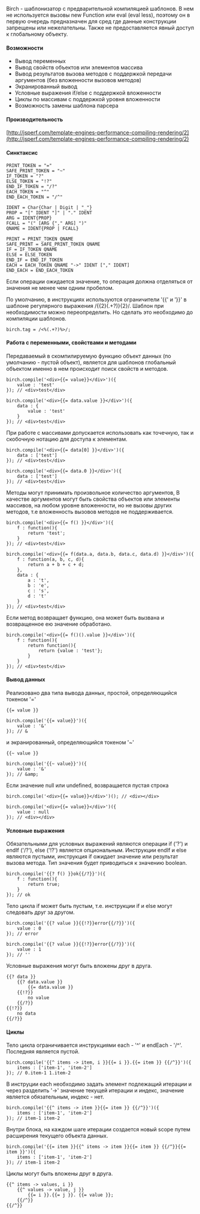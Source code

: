 Birch - шаблонизатор с предварительной компиляцией шаблонов. В нем не используется вызовы new Function или eval (eval less), 
поэтому он в первую очередь предназначен для сред где данные конструкции запрещены или нежелательны. Также не предоставляется 
явный доступ к глобальному объекту.
   
#### Возможности ####
* Вывод переменных 
* Вывод свойств объектов или элементов массива
* Вывод результатов вызова методов с поддержкой передачи аргументов (без вложенности вызовов методов)
* Экранированный вывод
* Условные выражения if/else с поддержкой вложенности
* Циклы по массивам с поддержкой уровня вложенности
* Возможность замены шаблона парсера

#### Производительность ####
[http://jsperf.com/template-engines-performance-compiling-rendering/2](http://jsperf.com/template-engines-performance-compiling-rendering/2)

#### Синктаксис ####

    PRINT_TOKEN = "="
    SAFE_PRINT_TOKEN = "~"
    IF_TOKEN = "?"
    ELSE_TOKEN = "!?"
    END_IF_TOKEN = "/?"
    EACH_TOKEN = "^"
    END_EACH_TOKEN = "/^"

    IDENT = Char{Char | Digit | "_"}
    PROP = "[" IDENT "]" | "." IDENT
    ARG = IDENT{PROP}
    FCALL = "(" [ARG {"," ARG] ")"
    QNAME = IDENT{PROP | FCALL}

    PRINT = PRINT_TOKEN QNAME
    SAFE_PRINT = SAFE_PRINT_TOKEN QNAME
    IF = IF_TOKEN QNAME
    ELSE = ELSE_TOKEN
    END_IF = END_IF_TOKEN
    EACH = EACH_TOKEN QNAME "->" IDENT ["," IDENT]
    END_EACH = END_EACH_TOKEN
    
Если операции ожидается значение, то операция должна отделяться от значения не менее чем одним пробелом.

По умолчанию, в инструкциях используются ограничители '{{' и '}}' в шаблоне регулярного выражения /\{{2}(.+?)\}{2}/. 
Шаблон при необходимости можно переопределить. Но сделать это необходимо до компиляции шаблонов.

    birch.tag = /<%(.+?)%>/;

#### Работа с переменными, свойствами и методами ####

Передаваемый в скомпилируемую функцию объект данных (по умолчанию - пустой объект), является для шаблонов глобальный 
объектом именно в нем происходит поиск свойств и методов.
 
    birch.compile('<div>{{= value}}</div>')({
        value : 'test'
    }); // <div>test</div>
    
    birch.compile('<div>{{= data.value }}</div>')({
        data : {
            value : 'test'
        }
    }); // <div>test</div> 
    
При работе с массивами допускается использовать как точечную, так и скобочную нотацию для доступа к элементам.

    birch.compile('<div>{{= data[0] }}</div>')({
        data : ['test']
    }); // <div>test</div> 
    
    birch.compile('<div>{{= data.0 }}</div>')({
        data : ['test']
    }); // <div>test</div>
    
Методы могут принимать произвольное количество аргументов, В качестве аргументов могут быть свойства объектов или элементы 
массивов, на любом уровне вложенности, но не вызовы других методов, т.е вложенность вызовов методов не поддерживается. 

    birch.compile('<div>{{= f() }}</div>')({
        f : function(){
            return 'test';
        }
    }); // <div>test</div>
    
    birch.compile('<div>{{= f(data.a, data.b, data.c, data.d) }}</div>')({
        f : function(a, b, c, d){
            return a + b + c + d;
        },
        data : {
            a : 't',
            b : 'e',
            c : 's',
            d : 't'
        }
    }); // <div>test</div>
    
Если метод возвращает функцию, она может быть вызвана и возвращенное ею значение обработано.
    
    birch.compile('<div>{{= f()().value }}</div>')({
        f : function(){
            return function(){
                return {value : 'test'};
            }
        }
    }); // <div>test</div>
    
#### Вывод данных ####

Реализовано два типа вывода данных, простой, определяющийся токеном '=' 

    {{= value }}
    
    birch.compile('{{= value}}')({
        value : '&'
    }); // &
    
и экранированный, определяющийся токеном '~'

    {{~ value }}
    
    birch.compile('{{~ value}}')({
        value : '&'
    }); // &amp;
    
Если значение null или undefined, возвращается пустая строка

    birch.compile('<div>{{= value}}</div>')(); // <div></div>
    
    birch.compile('<div>{{= value}}</div>')({
        value : null
    }); // <div></div>
    
#### Условные выражения ####

Обязательными для условных выражений являются операции if ('?') и endIf ('/?'), else ('!?') является опциональным. 
Инструкции endIf и else являются пустыми, инструкция if ожидает значение или результат вызова метода. Тип значения
будет приводиться к значению boolean. 

    birch.compile('{{? f() }}ok{{/?}}')({
        f : function(){
            return true;
        }
    }); // ok
    
Тело цикла if может быть пустым, т.е. инструкции if и else могут следовать друг за другом. 
    
    birch.compile('{{? value }}{{!?}}error{{/?}}')({
        value : 0
    }); // error
    
    birch.compile('{{? value }}{{!?}}error{{/?}}')({
        value : 1
    }); // ''
    
Условные выражения могут быть вложены друг в друга.

    {{? data }}
        {{? data.value }}
            {{= data.value }}
        {{!?}}
            no value
        {{/?}}
    {{!?}}
        no data
    {{/?}}
 
#### Циклы ####

Тело цикла ограничивается инструкциями each - '^' и endEach - '/^'. Последняя является пустой.
 
    birch.compile('{{^ items -> item, i }}{{= i }}.{{= item }} {{/^}}')({
        items : ['item-1', 'item-2']
    }); // 0.item-1 1.item-2
    
В инструции each необходимо задать элемент подлежащий итерации и через разделить '->' значение текущей итерации и индекс, 
значение является обязательным, индекс - нет. 

    birch.compile('{{^ items -> item }}{{= item }} {{/^}}')({
        items : ['item-1', 'item-2']
    }); // item-1 item-2
    
Внутри блока, на каждом шаге итерации создается новый scope путем расширения текущего объекта данных.

    birch.compile('{{= item }}{{^ items -> item }}{{= item }} {{/^}}{{= item }}')({
        items : ['item-1', 'item-2']
    }); // item-1 item-2
    
Циклы могут быть вложены друг в друга.

    {{^ items -> values, i }}
        {{^ values -> value, j }}
            {{= i }}.{{= j }}. {{= value }};
        {{/^}}
    {{/^}}
